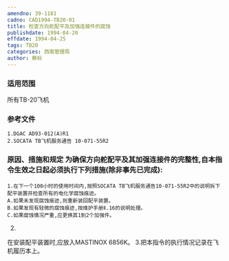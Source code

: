 ```yaml
---
amendno: 39-1181
cadno: CAD1994-TB20-01
title: 检查方向舵配平及加强连接件的腐蚀
publishdate: 1994-04-20
effdate: 1994-04-25
tags: TB20
categories: 西南管理局
author: 蔡标
---
```


### 适用范围 
所有TB-20飞机

### 参考文件
    1.DGAC AD93-012(A)R1
    2.SOCATA TB飞机服务通告 10-071-55R2

### 原因、措施和规定 为确保方向舵配平及其加强连接件的完整性,自本指令生效之日起必须执行下列措施(除非事先已完成): 
    1.在下一个100小时的使用时间内,按照SOCATA TB飞机服务通告10-071-55R2中的说明拆下配平装置并检查所有的电化学腐蚀痕迹。 
    A.如果未发现腐蚀痕迹,则重新装回配平装置。 
    B.如果发现有轻微的腐蚀痕迹,按维护手册Ⅱ.16的说明处理。 
    C.如果腐蚀情况严重,应更换其1到2个加强件。 

2.
在安装配平装置时,应放入MASTINOX 6856K。 
    3.把本指令的执行情况记录在飞机履历本上。

